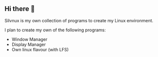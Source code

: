 ## Hi there 👋

Silvnux is my own collection of programs to create my Linux environment.

 I plan to create my own of the following programs:
  - Window Manager
  - Display Manager
  - Own linux flavour (with LFS)
